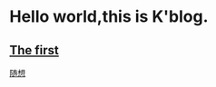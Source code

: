 # Hello world,this is K'blog.

## [The first](https://iamtheking452.github.io/post-1)

[随想](https://iamtheking452.github.io/suixiang-1)

